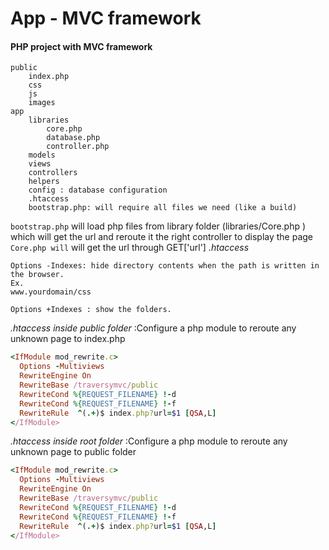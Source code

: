 # App - MVC framework



#### PHP project with MVC framework

```text
public
    index.php
    css
    js
    images
app
    libraries
        core.php
        database.php
        controller.php
    models
    views
    controllers
    helpers
    config : database configuration
    .htaccess 
    bootstrap.php: will require all files we need (like a build)
```

`bootstrap.php` will load php files from library folder \(libraries/Core.php \) which will get the url and reroute it the right controller to display the page `Core.php will` will get the url through GET\['url'\] _.htaccess_

```text
Options -Indexes: hide directory contents when the path is written in the browser.
Ex.
www.yourdomain/css

Options +Indexes : show the folders.
```

_.htaccess inside public folder_ :Configure a php module to reroute any unknown page to index.php

```ruby
<IfModule mod_rewrite.c>
  Options -Multiviews
  RewriteEngine On
  RewriteBase /traversymvc/public
  RewriteCond %{REQUEST_FILENAME} !-d
  RewriteCond %{REQUEST_FILENAME} !-f
  RewriteRule  ^(.+)$ index.php?url=$1 [QSA,L]
</IfModule>
```

_.htaccess inside root folder_ :Configure a php module to reroute any unknown page to public folder

```ruby
<IfModule mod_rewrite.c>
  Options -Multiviews
  RewriteEngine On
  RewriteBase /traversymvc/public
  RewriteCond %{REQUEST_FILENAME} !-d
  RewriteCond %{REQUEST_FILENAME} !-f
  RewriteRule  ^(.+)$ index.php?url=$1 [QSA,L]
</IfModule>
```



